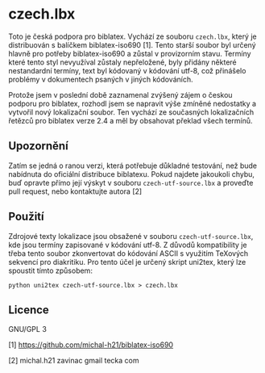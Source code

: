 czech.lbx
=========

Toto je česká podpora pro biblatex. Vychází ze souboru `czech.lbx`, který je distribuován s balíčkem biblatex-iso690 [1]. 
Tento starší soubor byl určený hlavně pro potřeby biblatex-iso690 a zůstal v provizorním stavu. 
Termíny které tento styl nevyužíval zůstaly nepřeložené, byly přidány některé nestandardní termíny, 
text byl kódovaný v kódování utf-8, což přinášelo problémy v dokumentech psaných v jiných kódováních. 

Protože jsem v poslední době zaznamenal zvýšený zájem o českou podporu pro biblatex, rozhodl jsem se napravit 
výše zmíněné nedostatky a vytvořil nový lokalizační soubor. Ten vychází ze současných lokalizačních řetězců pro biblatex
verze 2.4 a měl by obsahovat překlad všech termínů. 

Upozornění
----------

Zatím se jedná o ranou verzi, která potřebuje důkladné testování, než bude nabídnuta do oficiální distribuce biblatexu. 
Pokud najdete jakoukoli chybu, buď opravte přímo její výskyt v souboru `czech-utf-source.lbx` a proveďte pull request,
nebo kontaktujte autora [2]

Použití
-------

Zdrojové texty lokalizace jsou obsažené v souboru `czech-utf-source.lbx`, kde jsou termíny zapisované v kódování
utf-8. Z důvodů kompatibility je třeba tento soubor zkonvertovat do kódování ASCII s využitím TeXových sekvencí pro 
diakritiku. Pro tento účel je určený skript uni2tex, který lze spoustit tímto způsobem:

    python uni2tex czech-utf-source.lbx > czech.lbx

Licence
-------

GNU/GPL 3 


[1] https://github.com/michal-h21/biblatex-iso690

[2] michal.h21 zavinac gmail tecka com
